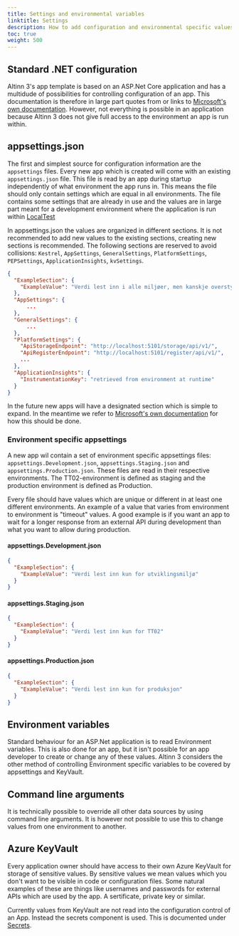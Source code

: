 ```yaml
---
title: Settings and environmental variables
linktitle: Settings
description: How to add configuration and environmental specific values so that they are available from app code.
toc: true
weight: 500
---
```


## Standard .NET configuration

Altinn 3's app template is based on an ASP.Net Core application and has a multidude of possibilities for controlling configuration of an app. This documentation is therefore in large part quotes from or links to [Microsoft's own documentation](https://docs.microsoft.com/en-us/aspnet/core/fundamentals/configuration/?view=aspnetcore-3.1). However, not everything is possible in an application because Altinn 3 does not give full access to the environment an app is run within. 

## appsettings.json

The first and simplest source for configuration information are the `appsettings` files. Every new app which is created will come with an existing `appsettings.json` file. This file is read by an app during startup independently of what environment the app runs in. This means the file should only contain settings which are equal in all environments. The file contains some settings that are already in use and the values are in large part meant for a development environment where the application is run within [LocalTest](https://github.com/Altinn/altinn-studio/blob/master/LOCALAPP.md)

In appsettings.json the values are organized in different sections. It is not recommended to add new values to the existing sections, creating new sections is recommended. The following sections are reserved to avoid collisions: `Kestrel`, `AppSettings`, `GeneralSettings`, `PlatformSettings`, `PEPSettings`, `ApplicationInsights`, `kvSettings`.

```json
{
  "ExampleSection": {
    "ExampleValue": "Verdi lest inn i alle miljøer, men kanskje overstyrt av miljøspesifikke kilder"
  },
  "AppSettings": {
      ...
  },
  "GeneralSettings": {
      ...
  },
  "PlatformSettings": {
    "ApiStorageEndpoint": "http://localhost:5101/storage/api/v1/",
    "ApiRegisterEndpoint": "http://localhost:5101/register/api/v1/",
    ...
  },
  "ApplicationInsights": {
    "InstrumentationKey": "retrieved from environment at runtime"
  }
}
```

In the future new apps will have a designated section which is simple to expand. In the meantime we refer to [Microsoft's own documentation](https://docs.microsoft.com/en-us/aspnet/core/fundamentals/configuration/options?view=aspnetcore-3.1) for how this should be done.

### Environment specific appsettings

A new app wil contain a set of environment specific appsettings files: `appsettings.Development.json`, `appsettings.Staging.json` and `appsettings.Production.json`. These files are read in their respective environments. The TT02-environment is defined as staging and the production environment is defined as Production.

Every file should have values which are unique or different in at least one different environments. An example of a value that varies from environment to environment is "timeout" values. A good example is if you want an app to wait for a longer response from an external API during development than what you want to allow during production.

#### appsettings.Development.json
```json
{
  "ExampleSection": {
    "ExampleValue": "Verdi lest inn kun for utviklingsmiljø"
  }
}
```

#### appsettings.Staging.json
```json
{
  "ExampleSection": {
    "ExampleValue": "Verdi lest inn kun for TT02"
  }
}
```

#### appsettings.Production.json
```json
{
  "ExampleSection": {
    "ExampleValue": "Verdi lest inn kun for produksjon"
  }
}
```

## Environment variables

Standard behaviour for an ASP.Net application is to read Environment variables. This is also done for an app, but it isn't possible for an app developer to create or change any of these values. Altinn 3 considers the other method of controlling Environment specific variables to be covered by appsettings and KeyVault. 

## Command line arguments

It is technically possible to override all other data sources by using command line arguments. It is however not possible to use this to change values from one environment to another.

## Azure KeyVault

Every application owner should have access to their own Azure KeyVault for storage of sensitive values. By sensitive values we mean values which you don't want to be visible in code or configuration files. Some natural examples of these are things like usernames and passwords for external APIs which are used by the app. A sertificate, private key or similar.

Currently values from KeyVault are not read into the configuration control of an App. Instead the secrets component is used. This is documented under [Secrets](../secrets).
